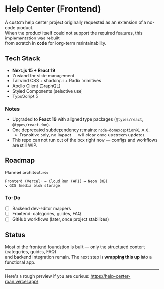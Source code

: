 # Help Center (Frontend)

A custom help center project originally requested as an extension of a no-code product.  
When the product itself could not support the required features, this implementation was rebuilt  
from scratch in **code** for long-term maintainability.

## Tech Stack

- **Next.js 15 + React 19**
- Zustand for state management
- Tailwind CSS + shadcn/ui + Radix primitives
- Apollo Client (GraphQL)
- Styled Components (selective use)
- TypeScript 5

### Notes
- Upgraded to **React 19** with aligned type packages (`@types/react`, `@types/react-dom`).
- One deprecated subdependency remains: `node-domexception@1.0.0`.
    - Transitive only, no impact — will clear once upstream updates.
- This repo can not run out of the box right now — configs and workflows are still WIP.

## Roadmap
Planned architecture:
```
Frontend (Vercel) → Cloud Run (API) → Neon (DB)
↘︎ GCS (media blob storage)
```

### To-Do
- [ ] Backend dev-editor mappers
- [ ] Frontend: categories, guides, FAQ
- [ ] GitHub workflows (later, once project stabilizes)

## Status

Most of the frontend foundation is built — only the structured content (categories, guides, FAQ)  
and backend integration remain. The next step is **wrapping this up** into a functional app.

---

Here's a rough preview if you are curious: https://help-center-roan.vercel.app/